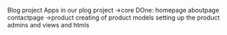 Blog project
Apps in our plog project
->core
    DOne: homepage
    aboutpage
    contactpage
->product
    creating of product models
    setting up the product admins and views and htmls